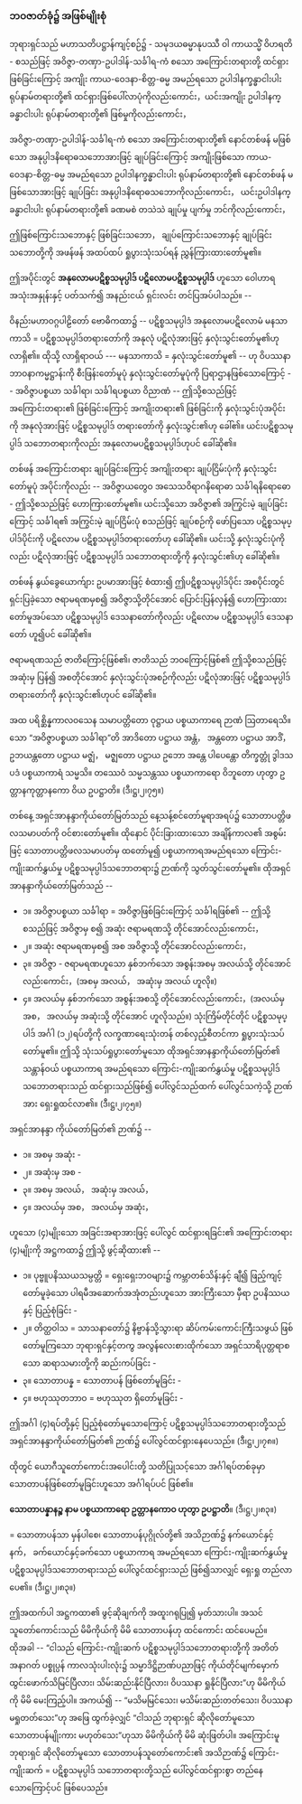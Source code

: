 ### ဘဝဇာတ်ခုံ၌ အဖြစ်မျိုးစုံ

ဘုရားရှင်သည် မဟာသတိပဋ္ဌာန်ကျင့်စဉ်၌ - သမုဒယဓမ္မာနုပဿီ ဝါ ကာယသ္မိံ ဝိဟရတိ - စသည်ဖြင့် အဝိဇ္ဇာ-တဏှာ-ဥပါဒါန်-သင်္ခါရ-ကံ စသော အကြောင်းတရားတို့ ထင်ရှားဖြစ်ခြင်းကြောင့် အကျိုး ကာယ-ဝေဒနာ-စိတ္တ-ဓမ္မ အမည်ရသော ဥပါဒါနက္ခန္ဓာငါးပါး ရုပ်နာမ်တရားတို့၏ ထင်ရှားဖြစ်ပေါ်လာပုံကိုလည်းကောင်း，ယင်းအကျိုး ဥပါဒါနက္ခန္ဓာငါးပါး ရုပ်နာမ်တရားတို့၏ ဖြစ်မှုကိုလည်းကောင်း，

အဝိဇ္ဇာ-တဏှာ-ဥပါဒါန်-သင်္ခါရ-ကံ စသော အကြောင်းတရားတို့၏ နောင်တစ်ဖန် မဖြစ်သော အနုပ္ပါဒနိရောဓသဘောအားဖြင့် ချုပ်ခြင်းကြောင့် အကျိုးဖြစ်သော ကာယ-ဝေဒနာ-စိတ္တ-ဓမ္မ အမည်ရသော ဥပါဒါနက္ခန္ဓာငါးပါး ရုပ်နာမ်တရားတို့၏ နောင်တစ်ဖန် မဖြစ်သောအားဖြင့် ချုပ်ခြင်း အနုပ္ပါဒနိရောဓသဘောကိုလည်းကောင်း， ယင်းဥပါဒါနက္ခန္ဓာငါးပါး ရုပ်နာမ်တရားတို့၏ ခဏမစဲ တသဲသဲ ချုပ်မှု ပျက်မှု ဘင်ကိုလည်းကောင်း，

ဤဖြစ်ကြောင်းသဘောနှင့် ဖြစ်ခြင်းသဘော， ချုပ်ကြောင်းသဘောနှင့် ချုပ်ခြင်းသဘောတို့ကို အဖန်ဖန် အထပ်ထပ် ရှုပွားသုံးသပ်ရန် ညွှန်ကြားထားတော်မူ၏။

ဤအပိုင်းတွင် **အနုလောမပဋိစ္စသမုပ္ပါဒ် ပဋိလောမပဋိစ္စသမုပ္ပါဒ်** ဟူသော ဝေါဟာရအသုံးအနှုန်းနှင့် ပတ်သက်၍ အနည်းငယ် ရှင်းလင်း တင်ပြအပ်ပါသည်။ --

ဝိနည်းမဟာဝဂ္ဂပါဠိတော် ဗောဓိကထာ၌ -- ပဋိစ္စသမုပ္ပါဒံ အနုလောမပဋိလောမံ မနသာကာသိ = ပဋိစ္စသမုပ္ပါဒ်တရားတော်ကို အနုလုံ ပဋိလုံအားဖြင့် နှလုံးသွင်းတော်မူ၏ဟု လာရှိ၏။ 
ထိုသို့ လာရှိရာဝယ် --- မနသာကာသိ = နှလုံးသွင်းတော်မူ၏ -- ဟု ဝိပဿနာဘာဝနာကမ္မဋ္ဌာန်းကို စီးဖြန်းတော်မူပုံ နှလုံးသွင်းတော်မူပုံကို ပြရာဌာနဖြစ်သောကြောင့် -- အဝိဇ္ဇာပစ္စယာ သင်္ခါရာ၊ သင်္ခါရပစ္စယာ ဝိညာဏံ -- ဤသို့စသည်ဖြင့် အကြောင်းတရား၏ ဖြစ်ခြင်းကြောင့် အကျိုးတရား၏ ဖြစ်ခြင်းကို နှလုံးသွင်းပုံအပိုင်းကို အနုလုံအားဖြင့် ပဋိစ္စသမုပ္ပါဒ် တရားတော်ကို နှလုံးသွင်း၏ဟု ခေါ်၏။ 
ယင်းပဋိစ္စသမုပ္ပါဒ် သဘောတရားကိုလည်း အနုလောမပဋိစ္စသမုပ္ပါဒ်ဟုပင် ခေါ်ဆို၏။

တစ်ဖန် အကြောင်းတရား ချုပ်ခြင်းကြောင့် အကျိုးတရား ချုပ်ငြိမ်းပုံကို နှလုံးသွင်းတော်မူပုံ အပိုင်းကိုလည်း -- အဝိဇ္ဇာယတွေဝ အသေသဝိရာဂနိရောဓာ သင်္ခါရနိရောဓော - ဤသို့စသည်ဖြင့် ဟောကြားတော်မူ၏။ 
ယင်းသို့သော အဝိဇ္ဇာ၏ အကြွင်းမဲ့ ချုပ်ခြင်းကြောင့် သင်္ခါရ၏ အကြွင်းမဲ့ ချုပ်ငြိမ်းပုံ စသည်ဖြင့် ချုပ်စဉ်ကို ဖော်ပြသော ပဋိစ္စသမုပ္ပါဒ်ပိုင်းကို ပဋိလောမ ပဋိစ္စသမုပ္ပါဒ်တရားတော်ဟု ခေါ်ဆို၏။ 
ယင်းသို့ နှလုံးသွင်းပုံကိုလည်း ပဋိလုံအားဖြင့် ပဋိစ္စသမုပ္ပါဒ် သဘောတရားတို့ကို နှလုံးသွင်း၏ဟု ခေါ်ဆို၏။

တစ်ဖန် နွယ်ခွေယောက်ျား ဥပမာအားဖြင့် စံထား၍ ဤပဋိစ္စသမုပ္ပါဒ်ပိုင်း အစပိုင်းတွင် ရှင်းပြခဲ့သော ဇရာမရဏမှစ၍ အဝိဇ္ဇာသို့တိုင်အောင် ပြောင်းပြန်လှန်၍ ဟောကြားထားတော်မူအပ်သော ပဋိစ္စသမုပ္ပါဒ် ဒေသနာတော်ကိုလည်း ပဋိလောမ ပဋိစ္စသမုပ္ပါဒ် ဒေသနာတော် ဟူ၍ပင် ခေါ်ဆို၏။

ဇရာမရဏသည် ဇာတိကြောင့်ဖြစ်၏၊ ဇာတိသည် ဘဝကြောင့်ဖြစ်၏ ဤသို့စသည်ဖြင့် အဆုံးမှ ပြန်၍ အစတိုင်အောင် နှလုံးသွင်းပုံအစဉ်ကိုလည်း ပဋိလုံအားဖြင့် ပဋိစ္စသမုပ္ပါဒ်တရားတော်ကို နှလုံးသွင်း၏ဟုပင် ခေါ်ဆို၏။

အထ ပရိစ္ဆိန္နကာလဝသေန သမာပတ္တိတော ဝုဋ္ဌာယ ပစ္စယာကာရေ ဉာဏံ ဩတာရေသိ။ သော “အဝိဇ္ဇာပစ္စယာ သင်္ခါရာ”တိ အာဒိတော ပဋ္ဌာယ အန္တံ， အန္တတော ပဋ္ဌာယ အာဒိံ， ဥဘယန္တတော ပဋ္ဌာယ မဇ္ဈံ， မဇ္ဈတော ပဋ္ဌာယ ဥဘော အန္တေ ပါပေန္တော တိက္ခတ္တုံ ဒွါဒသပဒံ ပစ္စယာကာရံ သမ္မသိ။ တဿေဝံ သမ္မသန္တဿ ပစ္စယာကာရော ဝိဘူတော ဟုတွာ ဥတ္တာနကုတ္တာနကော ဝိယ ဥပဋ္ဌာတိ။ (ဒီ၊ဋ္ဌ၊၂၊၇၅။)

တစ်နေ့ အရှင်အာနန္ဒာကိုယ်တော်မြတ်သည် နေ့သန့်စင်တော်မူရာအရပ်၌ သောတာပတ္တိဖလသမာပတ်ကို ဝင်စားတော်မူ၏။ 
ထိုနောင် ပိုင်းခြားထားသော အချိန်ကာလ၏ အစွမ်းဖြင့် သောတာပတ္တိဖလသမာပတ်မှ ထတော်မူ၍ ပစ္စယာကာရအမည်ရသော ကြောင်း-ကျိုးဆက်နွှယ်မှု ပဋိစ္စသမုပ္ပါဒ်သဘောတရား၌ ဉာဏ်ကို သွတ်သွင်းတော်မူ၏။ 
ထိုအရှင်အာနန္ဒာကိုယ်တော်မြတ်သည် --

- ၁။ အဝိဇ္ဇာပစ္စယာ သင်္ခါရာ = အဝိဇ္ဇာဖြစ်ခြင်းကြောင့် သင်္ခါရဖြစ်၏ -- ဤသို့စသည်ဖြင့် အဝိဇ္ဇာမှ စ၍ အဆုံး ဇရာမရဏသို့ တိုင်အောင်လည်းကောင်း，
- ၂။ အဆုံး ဇရာမရဏမှစ၍ အစ အဝိဇ္ဇာသို့ တိုင်အောင်လည်းကောင်း，
- ၃။ အဝိဇ္ဇာ - ဇရာမရဏဟူသော နှစ်ဘက်သော အစွန်းအစမှ အလယ်သို့ တိုင်အောင်လည်းကောင်း，(အစမှ အလယ်， အဆုံးမှ အလယ် ဟူလို။)
- ၄။ အလယ်မှ နှစ်ဘက်သော အစွန်းအစသို့ တိုင်အောင်လည်းကောင်း，(အလယ်မှ အစ， အလယ်မှ အဆုံးသို့ တိုင်အောင် ဟူလိုသည်။) သုံးကြိမ်တိုင်တိုင် ပဋိစ္စသမုပ္ပါဒ် အင်္ဂါ (၁၂)ရပ်တို့ကို လက္ခဏာရေးသုံးတန် တစ်လှည့်စီတင်ကာ ရှုပွားသုံးသပ်တော်မူ၏။ 
ဤသို့ သုံးသပ်ရှုပွားတော်မူသော ထိုအရှင်အာနန္ဒာကိုယ်တော်မြတ်၏ သန္တာန်ဝယ် ပစ္စယာကာရ အမည်ရသော ကြောင်း-ကျိုးဆက်နွှယ်မှု ပဋိစ္စသမုပ္ပါဒ်သဘောတရားသည် ထင်ရှားသည်ဖြစ်၍ ပေါ်လွင်သည်ထက် ပေါ်လွင်သကဲ့သို့ ဉာဏ်အား ရှေးရှုထင်လာ၏။ (ဒီ၊ဋ္ဌ၊၂၊၇၅။)

အရှင်အာနန္ဒာ ကိုယ်တော်မြတ်၏ ဉာဏ်၌ --

- ၁။ အစမှ အဆုံး -
- ၂။ အဆုံးမှ အစ -
- ၃။ အစမှ အလယ်， အဆုံးမှ အလယ်，
- ၄။ အလယ်မှ အစ， အလယ်မှ အဆုံး，

ဟူသော (၄)မျိုးသော အခြင်းအရာအားဖြင့် ပေါ်လွင် ထင်ရှားရခြင်း၏ အကြောင်းတရား (၄)မျိုးကို အဋ္ဌကထာ၌ ဤသို့ ဖွင့်ဆိုထား၏ --

- ၁။ ပုဗ္ဗူပနိဿယသမ္ပတ္တိ = ရှေးရှေးဘဝများ၌ ကမ္ဘာတစ်သိန်းနှင့် ချီ၍ ဖြည့်ကျင့်တော်မူခဲ့သော ပါရမီအဆောက်အအုံတည်းဟူသော အားကြီးသော မှီရာ ဥပနိဿယနှင့် ပြည့်စုံခြင်း -
- ၂။ တိတ္ထဝါသ = သာသနာတော်၌ နိဗ္ဗာန်သို့သွားရာ ဆိပ်ကမ်းကောင်းကြီးသဖွယ် ဖြစ်တော်မူကြသော ဘုရားရှင်နှင့်တကွ အလွန်လေးစားထိုက်သော အရှင်သာရိပုတ္တရာစသော ဆရာသမားတို့ကို ဆည်းကပ်ခြင်း -
- ၃။ သောတာပန္န = သောတာပန် ဖြစ်တော်မူခြင်း -
- ၄။ ဗဟုဿုတဘာဝ = ဗဟုဿုတ ရှိတော်မူခြင်း -

ဤအင်္ဂါ (၄)ရပ်တို့နှင့် ပြည့်စုံတော်မူသောကြောင့် ပဋိစ္စသမုပ္ပါဒ်သဘောတရားတို့သည် အရှင်အာနန္ဒာကိုယ်တော်မြတ်၏ ဉာဏ်၌ ပေါ်လွင်ထင်ရှားနေပေသည်။ (ဒီ၊ဋ္ဌ၊၂၊၇၈။)

ထိုတွင် ယောဂီသူတော်ကောင်းအပေါင်းတို့ သတိပြုသင့်သော အင်္ဂါရပ်တစ်ခုမှာ သောတာပန်ဖြစ်တော်မူခြင်းဟူသော အင်္ဂါရပ်ပင် ဖြစ်၏။

**သောတာပန္နာနဉ္စ နာမ ပစ္စယာကာရော ဥတ္တာနကောဝ ဟုတွာ ဥပဋ္ဌာတိ**။ (ဒီ၊ဋ္ဌ၊၂၊၈၃။)

= သောတာပန်သာ မှန်ပါစေ၊ သောတာပန်ပုဂ္ဂိုလ်တို့၏ အသိဉာဏ်၌ နက်ယောင်နှင့်နက်， ခက်ယောင်နှင့်ခက်သော ပစ္စယာကာရ အမည်ရသော ကြောင်း-ကျိုးဆက်နွှယ်မှု ပဋိစ္စသမုပ္ပါဒ်သဘောတရားသည် ပေါ်လွင်ထင်ရှားသည် ဖြစ်၍သာလျှင် ရှေးရှု တည်လာပေ၏။ (ဒီ၊ဋ္ဌ၊၂၊၈၃။)

ဤအထက်ပါ အဋ္ဌကထာ၏ ဖွင့်ဆိုချက်ကို အထူးဂရုပြု၍ မှတ်သားပါ။ 
အသင်သူတော်ကောင်းသည် မိမိကိုယ်ကို မိမိ သောတာပန်ဟု ထင်ကောင်း ထင်ပေမည်။ 
ထိုအခါ -- “ငါသည် ကြောင်း-ကျိုးဆက် ပဋိစ္စသမုပ္ပါဒ်သဘောတရားတို့ကို အတိတ် အနာဂတ် ပစ္စုပ္ပန် ကာလသုံးပါးလုံး၌ သမ္မာဒိဋ္ဌိဉာဏ်ပညာဖြင့် ကိုယ်တိုင်မျက်မှောက် ထွင်းဖောက်သိမြင်ပြီလား၊ သိမ်းဆည်းနိုင်ပြီလား၊ ဝိပဿနာ ရှုနိုင်ပြီလား”ဟု မိမိကိုယ်ကို မိမိ မေးကြည့်ပါ။ 
အကယ်၍ -- “မသိမမြင်သေး၊ မသိမ်းဆည်းတတ်သေး၊ ဝိပဿနာ မရှုတတ်သေး”ဟု အဖြေ ထွက်ခဲ့လျှင် “ငါသည် ဘုရားရှင် ဆိုလိုတော်မူသော သောတာပန်မျိုးကား မဟုတ်သေး”ဟုသာ မိမိကိုယ်ကို မိမိ ဆုံးဖြတ်ပါ။ 
အကြောင်းမူ ဘုရားရှင် ဆိုလိုတော်မူသော သောတာပန်သူတော်ကောင်း၏ အသိဉာဏ်၌ ကြောင်း-ကျိုးဆက် = ပဋိစ္စသမုပ္ပါဒ် သဘောတရားတို့သည် ပေါ်လွင်ထင်ရှားစွာ တည်နေသောကြောင့်ပင် ဖြစ်ပေသည်။
